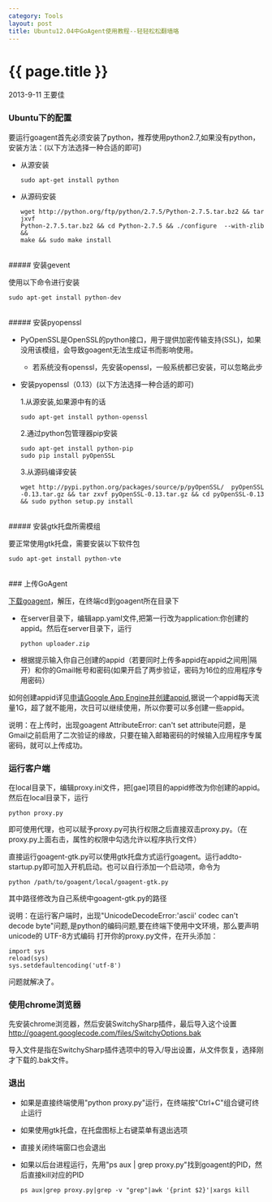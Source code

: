 ```yaml
---
category: Tools
layout: post
title: Ubuntu12.04中GoAgent使用教程--轻轻松松翻墙咯
---
```


{{ page.title }}
================

<p class="meta">2013-9-11 王要佳</p>

### Ubuntu下的配置 

要运行goagent首先必须安装了python，推荐使用python2.7,如果没有python，安装方法：(以下方法选择一种合适的即可)

* 从源安装
   
      sudo apt-get install python

* 从源码安装

      wget http://python.org/ftp/python/2.7.5/Python-2.7.5.tar.bz2 && tar jxvf  
      Python-2.7.5.tar.bz2 && cd Python-2.7.5 && ./configure  --with-zlib &&  
      make && sudo make install 
<br>
##### 安装gevent

使用以下命令进行安装

    sudo apt-get install python-dev
<br>
##### 安装pyopenssl

* PyOpenSSL是OpenSSL的python接口，用于提供加密传输支持(SSL)，如果没用该模组，会导致goagent无法生成证书而影响使用。

  * 若系统没有openssl，先安装openssl，一般系统都已安装，可以忽略此步

* 安装pyopenssl（0.13）(以下方法选择一种合适的即可)

  1.从源安装,如果源中有的话

      sudo apt-get install python-openssl

  2.通过python包管理器pip安装

      sudo apt-get install python-pip
      sudo pip install pyOpenSSL

  3.从源码编译安装

      wget http://pypi.python.org/packages/source/p/pyOpenSSL/  pyOpenSSL
      -0.13.tar.gz && tar zxvf pyOpenSSL-0.13.tar.gz && cd pyOpenSSL-0.13  
      && sudo python setup.py install
<br>
##### 安装gtk托盘所需模组

要正常使用gtk托盘，需要安装以下软件包

    sudo apt-get install python-vte
<br>
### 上传GoAgent

[下载goagent](https://nodeload.github.com/goagent/goagent/legacy.zip/3.0)，解压，在终端cd到goagent所在目录下

* 在server目录下，编辑app.yaml文件,把第一行改为application:你创建的appid。然后在server目录下，运行

      python uploader.zip

* 根据提示输入你自己创建的appid（若要同时上传多appid在appid之间用|隔开）和你的Gmail帐号和密码(如果开启了两步验证，密码为16位的应用程序专用密码）

如何创建appid详见[申请Google App Engine并创建appid](http://www.douban.com/note/262773856/),据说一个appid每天流量1G，超了就不能用，次日可以继续使用，所以你要可以多创建一些appid。

说明：在上传时，出现goagent AttributeError: can't set attribute问题，是Gmail之前启用了二次验证的缘故，只要在输入邮箱密码的时候输入应用程序专属密码，就可以上传成功。

### 运行客户端

在local目录下，编辑proxy.ini文件，把[gae]项目的appid修改为你创建的appid。然后在local目录下，运行

    python proxy.py

即可使用代理，也可以赋予proxy.py可执行权限之后直接双击proxy.py。（在proxy.py上面右击，属性的权限中勾选允许以程序执行文件）

直接运行goagent-gtk.py可以使用gtk托盘方式运行goagent。运行addto-startup.py即可加入开机启动。也可以自行添加一个启动项，命令为

    python /path/to/goagent/local/goagent-gtk.py

其中路径修改为自己系统中goagent-gtk.py的路径

说明：在运行客户端时，出现"UnicodeDecodeError:'ascii' codec can't decode byte"问题,是python的编码问题,要在终端下使用中文环境，那么要声明unicode的 UTF-8方式编码 打开你的proxy.py文件，在开头添加：

    import sys
    reload(sys)
    sys.setdefaultencoding('utf-8')

问题就解决了。

### 使用chrome浏览器

先安装chrome浏览器，然后安装SwitchySharp插件，最后导入这个设置<http://goagent.googlecode.com/files/SwitchyOptions.bak>

导入文件是指在SwitchySharp插件选项中的导入/导出设置，从文件恢复，选择刚才下载的.bak文件。

### 退出

* 如果是直接终端使用"python proxy.py"运行，在终端按"Ctrl+C"组合键可终止运行

* 如果使用gtk托盘，在托盘图标上右键菜单有退出选项

* 直接关闭终端窗口也会退出

* 如果以后台进程运行，先用"ps aux | grep proxy.py"找到goagent的PID，然后直接kill对应的PID

      ps aux|grep proxy.py|grep -v "grep"|awk '{print $2}'|xargs kill



    















